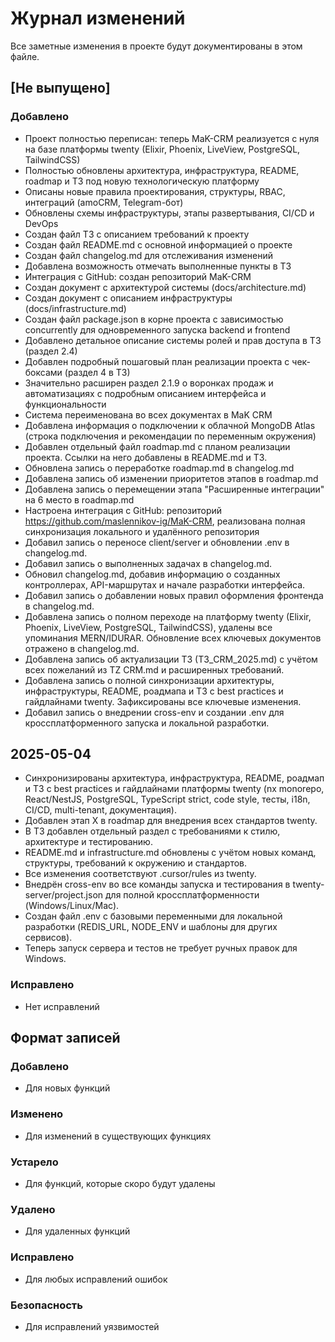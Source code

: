 # Журнал изменений

Все заметные изменения в проекте будут документированы в этом файле.

## [Не выпущено]

### Добавлено
- Проект полностью переписан: теперь MaK-CRM реализуется с нуля на базе платформы twenty (Elixir, Phoenix, LiveView, PostgreSQL, TailwindCSS)
- Полностью обновлены архитектура, инфраструктура, README, roadmap и ТЗ под новую технологическую платформу
- Описаны новые правила проектирования, структуры, RBAC, интеграций (amoCRM, Telegram-бот)
- Обновлены схемы инфраструктуры, этапы развертывания, CI/CD и DevOps
- Создан файл ТЗ с описанием требований к проекту
- Создан файл README.md с основной информацией о проекте
- Создан файл changelog.md для отслеживания изменений
- Добавлена возможность отмечать выполненные пункты в ТЗ
- Интеграция с GitHub: создан репозиторий MaK-CRM
- Создан документ с архитектурой системы (docs/architecture.md)
- Создан документ с описанием инфраструктуры (docs/infrastructure.md)
- Создан файл package.json в корне проекта с зависимостью concurrently для одновременного запуска backend и frontend
- Добавлено детальное описание системы ролей и прав доступа в ТЗ (раздел 2.4)
- Добавлен подробный пошаговый план реализации проекта с чек-боксами (раздел 4 в ТЗ)
- Значительно расширен раздел 2.1.9 о воронках продаж и автоматизациях с подробным описанием интерфейса и функциональности
- Система переименована во всех документах в MaK CRM
- Добавлена информация о подключении к облачной MongoDB Atlas (строка подключения и рекомендации по переменным окружения)
- Добавлен отдельный файл roadmap.md с планом реализации проекта. Ссылки на него добавлены в README.md и ТЗ.
- Обновлена запись о переработке roadmap.md в changelog.md
- Добавлена запись об изменении приоритетов этапов в roadmap.md
- Добавлена запись о перемещении этапа "Расширенные интеграции" на 6 место в roadmap.md
- Настроена интеграция с GitHub: репозиторий https://github.com/maslennikov-ig/MaK-CRM, реализована полная синхронизация локального и удалённого репозитория
- Добавил запись о переносе client/server и обновлении .env в changelog.md.
- Добавил запись о выполненных задачах в changelog.md.
- Обновил changelog.md, добавив информацию о созданных контроллерах, API-маршрутах и начале разработки интерфейса.
- Добавил запись о добавлении новых правил оформления фронтенда в changelog.md.
- Добавлена запись о полном переходе на платформу twenty (Elixir, Phoenix, LiveView, PostgreSQL, TailwindCSS), удалены все упоминания MERN/IDURAR. Обновление всех ключевых документов отражено в changelog.md.
- Добавлена запись об актуализации ТЗ (ТЗ_CRM_2025.md) с учётом всех пожеланий из TZ CRM.md и расширенных требований.
- Добавлена запись о полной синхронизации архитектуры, инфраструктуры, README, роадмапа и ТЗ с best practices и гайдлайнами twenty. Зафиксированы все ключевые изменения.
- Добавил запись о внедрении cross-env и создании .env для кроссплатформенного запуска и локальной разработки.

## 2025-05-04
- Синхронизированы архитектура, инфраструктура, README, роадмап и ТЗ с best practices и гайдлайнами платформы twenty (nx monorepo, React/NestJS, PostgreSQL, TypeScript strict, code style, тесты, i18n, CI/CD, multi-tenant, документация).
- Добавлен этап X в roadmap для внедрения всех стандартов twenty.
- В ТЗ добавлен отдельный раздел с требованиями к стилю, архитектуре и тестированию.
- README.md и infrastructure.md обновлены с учётом новых команд, структуры, требований к окружению и стандартов.
- Все изменения соответствуют .cursor/rules из twenty.
- Внедрён cross-env во все команды запуска и тестирования в twenty-server/project.json для полной кроссплатформенности (Windows/Linux/Mac).
- Создан файл .env с базовыми переменными для локальной разработки (REDIS_URL, NODE_ENV и шаблоны для других сервисов).
- Теперь запуск сервера и тестов не требует ручных правок для Windows.

### Исправлено
- Нет исправлений

## Формат записей

### Добавлено
- Для новых функций

### Изменено
- Для изменений в существующих функциях

### Устарело
- Для функций, которые скоро будут удалены

### Удалено
- Для удаленных функций

### Исправлено
- Для любых исправлений ошибок

### Безопасность
- Для исправлений уязвимостей
